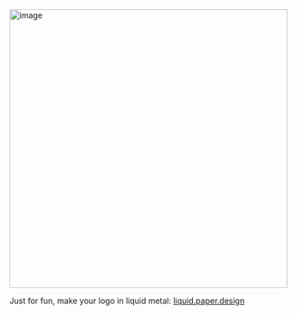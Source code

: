 <img width="491" alt="image" src="https://github.com/user-attachments/assets/9a2ce859-1fce-4b31-b5f7-d5366c89d605" />

Just for fun, make your logo in liquid metal: <a href="https://liquid.paper.design">liquid.paper.design</a>
